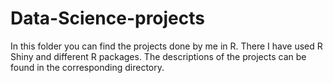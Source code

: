 # Data-Science-projects

In this folder you can find the projects done by me in R. There I have used R Shiny and different R packages. The descriptions of the projects can be found in the corresponding directory.
